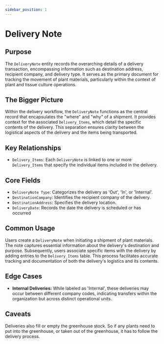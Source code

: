 ```yaml
---
sidebar_position: 1
---
```

# Delivery Note

## Purpose

The `DeliveryNote` entity records the overarching details of a delivery transaction, encompassing information such as destination address, recipient company, and delivery type. It serves as the primary document for tracking the movement of plant materials, particularly within the context of plant and tissue culture operations.

## The Bigger Picture

Within the delivery workflow, the `DeliveryNote` functions as the central record that encapsulates the "where" and "why" of a shipment. It provides context for the associated `Delivery_Items`, which detail the specific contents of the delivery. This separation ensures clarity between the logistical aspects of the delivery and the items being transported.

## Key Relationships
    
- `Delivery_Items`: Each `DeliveryNote` is linked to one or more `Delivery_Items` that specify the individual items included in the delivery.
        
## Core Fields

- `DeliveryNote Type`: Categorizes the delivery as 'Out', 'In', or 'Internal'.
- `DestinationCompany`: Identifies the recipient company of the delivery.
- `DestinationAddress`: Specifies the delivery location.
- `DeliveryDate`: Records the date the delivery is scheduled or has occurred

## Common Usage

Users create a `DeliveryNote` when initiating a shipment of plant materials. The note captures essential information about the delivery's destination and purpose. Subsequently, users associate specific items with the delivery by adding entries to the `Delivery_Items` table. This process facilitates accurate tracking and documentation of both the delivery's logistics and its contents. 

## Edge Cases

- **Internal Deliveries:** While labeled as 'Internal', these deliveries may occur between different company codes, indicating transfers within the organization but across distinct operational units.

## Caveats
Deliveries also fill or empty the greenhouse stock. So if any plants need to put into the greenhouse, or taken out of the greenhouse, it has to follow the delivery process.